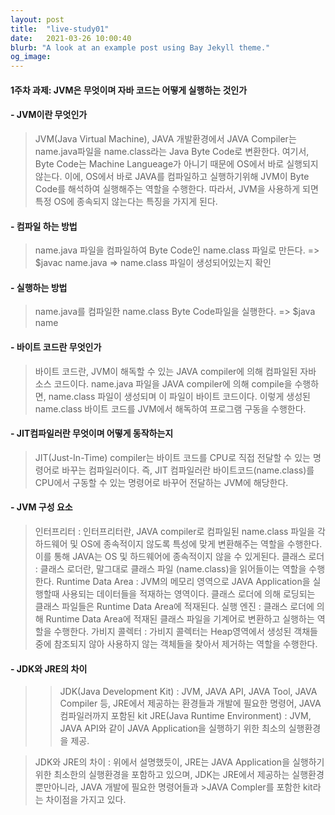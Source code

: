 ```yaml
---
layout: post
title:  "live-study01"
date:   2021-03-26 10:00:40
blurb: "A look at an example post using Bay Jekyll theme."
og_image:
---
```


#### 1주차 과제: JVM은 무엇이며 자바 코드는 어떻게 실행하는 것인가

#### - JVM이란 무엇인가

>JVM(Java Virtual Machine), JAVA 개발환경에서 JAVA Compiler는 name.java파일을 name.class라는 Java Byte Code로 변환한다.
>여기서, Byte Code는 Machine Langueage가 아니기 때문에 OS에서 바로 실행되지 않는다.
>이에, OS에서 바로 JAVA를 컴파일하고 실행하기위해 JVM이 Byte Code를 해석하여 실행해주는 역할을 수행한다.
>따라서, JVM을 사용하게 되면 특정 OS에 종속되지 않는다는 특징을 가지게 된다.

#### - 컴파일 하는 방법

>name.java 파일을 컴파일하여 Byte Code인 name.class 파일로 만든다.
>=> $javac name.java
>=> name.class 파일이 생성되어있는지 확인

#### - 실행하는 방법

>name.java를 컴파일한 name.class Byte Code파일을 실행한다.
>=> $java name

#### - 바이트 코드란 무엇인가

>바이트 코드란, JVM이 해독할 수 있는 JAVA compiler에 의해 컴파일된 자바 소스 코드이다.
>name.java 파일을 JAVA compiler에 의해 compile을 수행하면, name.class 파일이 생성되며 이 파일이 바이트 코드이다.
>이렇게 생성된 name.class 바이트 코드를 JVM에서 해독하여 프로그램 구동을 수행한다.

#### - JIT컴파일러란 무엇이며 어떻게 동작하는지

>JIT(Just-In-Time) compiler는 바이트 코드를 CPU로 직접 전달할 수 있는 명령어로 바꾸는 컴파일러이다.
>즉, JIT 컴파일러란 바이트코드(name.class)를 CPU에서 구동할 수 있는 명령어로 바꾸어 전달하는 JVM에 해당한다.

#### - JVM 구성 요소

>인터프리터 : 인터프리터란, JAVA compiler로 컴파일된 name.class 파일을 각 하드웨어 및 OS에 종속적이지 않도록 특성에 맞게 변환해주는 역할을 수행한다. 이를 통해 JAVA는 OS 및 하드웨어에 종속적이지 않을 수 있게된다.
>클래스 로더 : 클래스 로더란, 말그대로 클래스 파일 (name.class)을 읽어들이는 역할을 수행한다.
>Runtime Data Area : JVM의 메모리 영역으로 JAVA Application을 실행할때 사용되는 데이터들을 적재하는 영역이다. 클래스 로더에 의해 로딩되는 클래스 파일들은 Runtime Data Area에 적재된다.
>실행 엔진 : 클래스 로더에 의해 Runtime Data Area에 적재된 클래스 파일을 기계어로 변환하고 실행하는 역할을 수행한다.
>가비지 콜렉터 : 가비지 콜렉터는 Heap영역에서 생성된 객채들 중에 참조되지 않아 사용하지 않는 객체들을 찾아서 제거하는 역할을 수행한다. 

#### - JDK와 JRE의 차이

>> JDK(Java Development Kit) : JVM, JAVA API, JAVA Tool, JAVA Compiler 등, JRE에서 제공하는 환경들과 개발에 필요한 명령어, JAVA 컴파일러까지 포함된 kit
>> JRE(Java Runtime Environment) : JVM, JAVA API와 같이 JAVA Application을 실행하기 위한 최소의 실행환경을 제공.

>JDK와 JRE의 차이 : 위에서 설명했듯이, JRE는 JAVA Application을 실행하기 위한 최소한의 실행환경을 포함하고 있으며, JDK는 JRE에서 제공하는 실행환경뿐만아니라, JAVA 개발에 필요한 명령어들과 >JAVA Compler를 포함한 kit라는 차이점을 가지고 있다.
